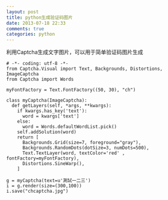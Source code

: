 ```yaml
---
layout: post
title: python生成验证码图片
date: 2013-07-18 22:33
comments: true
categories: python
---
```


利用Captcha生成文字图片，可以用于简单验证码图片生成
<!-- more -->
	# -*- coding: utf-8 -*- 
	from Captcha.Visual import Text, Backgrounds, Distortions, ImageCaptcha 
	from Captcha import Words 
	
	myFontFactory = Text.FontFactory((50, 30), "ch") 
	
	class myCaptcha(ImageCaptcha): 
	  def getLayers(self, *args, **kwargs): 
	    if kwargs.has_key('text'): 
	      word = kwargs['text'] 
	    else: 
	      word = Words.defaultWordList.pick() 
	    self.addSolution(word) 
	    return [ 
	      Backgrounds.Grid(size=7, foreground="gray"), 
	      Backgrounds.RandomDots(dotSize=3, numDots=500), 
	      Text.TextLayer(word, textColor='red' , fontFactory=myFontFactory), 
	      Distortions.SineWarp(), 
	    ] 
	
	g = myCaptcha(text=u'測試一二三') 
	i = g.render(size=(300,100)) 
	i.save("chcaptcha.jpg")